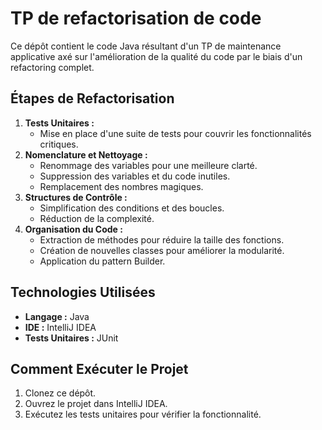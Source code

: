 # TP de refactorisation de code

Ce dépôt contient le code Java résultant d'un TP de maintenance applicative axé sur l'amélioration de la qualité du code par le biais d'un refactoring complet.

## Étapes de Refactorisation

1.  **Tests Unitaires :**
    * Mise en place d'une suite de tests pour couvrir les fonctionnalités critiques.
2.  **Nomenclature et Nettoyage :**
    * Renommage des variables pour une meilleure clarté.
    * Suppression des variables et du code inutiles.
    * Remplacement des nombres magiques.
3.  **Structures de Contrôle :**
    * Simplification des conditions et des boucles.
    * Réduction de la complexité.
4.  **Organisation du Code :**
    * Extraction de méthodes pour réduire la taille des fonctions.
    * Création de nouvelles classes pour améliorer la modularité.
    * Application du pattern Builder.

## Technologies Utilisées

* **Langage :** Java
* **IDE :** IntelliJ IDEA
* **Tests Unitaires :** JUnit

## Comment Exécuter le Projet

1.  Clonez ce dépôt.
2.  Ouvrez le projet dans IntelliJ IDEA.
3.  Exécutez les tests unitaires pour vérifier la fonctionnalité.
